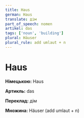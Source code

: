 ```yaml
---
title: Haus
german: Haus
translate: дім
part_of_speech: nomen
artikel: das
tags: ['noun', 'building']
plural: Häuser
plural_rule: add umlaut + n
---
```


# Haus

**Німецькою:** Haus

**Артикль:** das  

**Переклад:** дім 

**Множина:** Häuser (add umlaut + n)